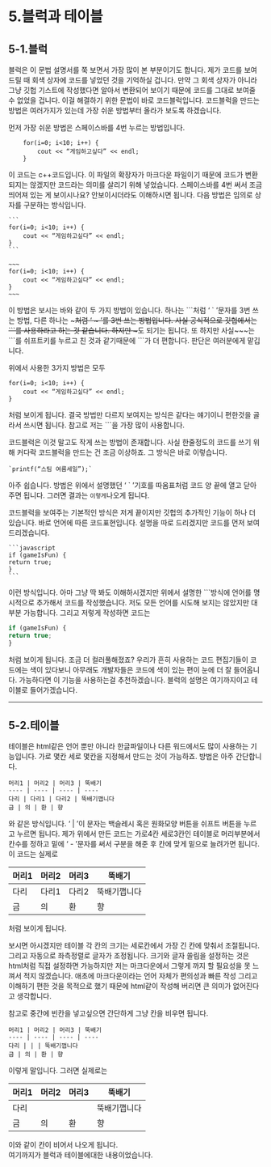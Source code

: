 5.블럭과 테이블
===========
5-1.블럭
------------------
블럭은 이 문법 설명서를 쭉 보면서 가장 많이 본 부분이기도 합니다. 제가 코드를 보여드릴 때 회색 상자에 코드를 넣었던 것을 기억하실 겁니다. 만약 그 회색 상자가 아니라 그냥 깃헙 기스트에 작성했다면 알아서 변환되어 보이기 때문에 코드를 그대로 보여줄 수 없었을 겁니다. 이걸 해결하기 위한 문법이 바로 코드블럭입니다. 코드블럭을 만드는 방법은 여러가지가 있는데 가장 쉬운 방법부터 올라가 보도록 하겠습니다.

먼저 가장 쉬운 방법은 스페이스바를 4번 누르는 방법입니다.
```
    for(i=0; i<10; i++) {
    	cout << “게임하고싶다” << endl;
    }
```
이 코드는 c++코드입니다. 이 파일의 확장자가 마크다운 파일이기 때문에 코드가 변환되지는 않겠지만 코드라는 의미를 살리기 위해 넣었습니다. 스페이스바를 4번 써서 조금 띄어져 있는 게 보이시나요? 안보이시더라도 이해하시면 됩니다. 다음 방법은 임의로 상자를 구분하는 방식입니다.
~~~
```
for(i=0; i<10; i++) {
	cout << “게임하고싶다” << endl;
}
```
~~~
```
~~~
for(i=0; i<10; i++) {
	cout << “게임하고싶다” << endl;
}
~~~
```
이 방법은 보시는 바와 같이 두 가지 방법이 있습니다. 하나는 \```처럼 ‘ \` ’문자를 3번 쓰는 방법, 다른 하나는 \~~~처럼 ‘ ~ ’를 3번 쓰는 방법입니다. 사실 공식적으로 깃헙에서는 \```를 사용하라고 하는 것 같습니다. 하지만 \~~~도 되기는 됩니다. 또 하지만 사실\~~~는 \```를 쉬프트키를 누르고 친 것과 같기때문에 \```가 더 편합니다. 판단은 여러분에게 맡깁니다.

위에서 사용한 3가지 방법은 모두
```
for(i=0; i<10; i++) {
	cout << “게임하고싶다” << endl;
}
```
처럼 보이게 됩니다. 결국 방법만 다르지 보여지는 방식은 같다는 얘기이니 편한것을 골라서 쓰시면 됩니다. 참고로 저는 \```을 가장 많이 사용합니다.

코드블럭은 이것 말고도 작게 쓰는 방법이 존재합니다. 사실 한줄정도의 코드를 쓰기 위해 커다락 코드블럭을 만드는 건 조금 이상하죠. 그 방식은 바로 이렇습니다.
```
`printf(“스팀 여름세일”);`
```
아주 쉽습니다. 방법은 위에서 설명했던 ‘ \` ’기호를 따옴표처럼 코드 양 끝에 열고 닫아주면 됩니다. 그러면 결과는 `이렇게`나오게 됩니다.

코드블럭을 보여주는 기본적인 방식은 저게 끝이지만 깃헙의 추가적인 기능이 하나 더 있습니다. 바로 언어에 따른 코드표현입니다. 설명을 따로 드리겠지만 코드를 먼저 보여드리겠습니다.
~~~
```javascript
if (gameIsFun) {
return true;
}
```
~~~
이런 방식입니다. 아마 그냥 딱 봐도 이해하시겠지만 위에서 설명한 ```방식에 언어를 명시적으로 추가해서 코드를 작성했습니다. 저도 모든 언어를 시도해 보지는 않았지만 대부분 가능합니다. 그리고 저렇게 작성하면 코드는
```javascript
if (gameIsFun) {
return true;
}
```
처럼 보이게 됩니다. 조금 더 컬러풀해졌죠? 우리가 흔히 사용하는 코드 편집기들이 코드에는 색이 있다보니 아무래도 개발자들은 코드에 색이 있는 편이 눈에 더 잘 들어옵니다. 가능하다면 이 기능을 사용하는걸 추천하겠습니다. 블럭의 설명은 여기까지이고 테이블로 들어가겠습니다.

******************************************

5-2.테이블
--------------------
테이블은 html같은 언어 뿐만 아니라 한글파일이나 다른 워드에서도 많이 사용하는 기능입니다. 가로 몇칸 세로 몇칸을 지정해서 만드는 것이 가능하죠. 방법은 아주 간단합니다. 
```
머리1 | 머리2 | 머리3 | 뚝배기
---- | ---- | ---- | ----
다리 | 다리1 | 다리2 | 뚝배기깹니다
금 | 의 | 환 | 향
```
와 같은 방식입니다. ‘ | ’이 문자는 백슬레시 혹은 원화모양 버튼을 쉬프트 버튼을 누르고 누르면 됩니다. 제가 위에서 만든 코드는 가로4칸 세로3칸인 테이블로 머리부분에서 칸수를 정하고 밑에 ‘ - ’문자를 써서 구분을 해준 후 칸에 맞게 밑으로 늘려가면 됩니다. 
이 코드는 실제로

머리1 | 머리2 | 머리3 | 뚝배기
---- | ---- | ---- | ----
다리 | 다리1 | 다리2 | 뚝배기깹니다
금 | 의 | 환 | 향

처럼 보이게 됩니다.

보시면 아시겠지만 테이블 각 칸의 크기는 세로칸에서 가장 긴 칸에 맞춰서 조절됩니다. 그리고 자동으로 좌측정렬로 글자가 조정됩니다. 크기와 글자 쏠림을 설정하는 것은 html처럼 직접 설정하면 가능하지만 저는 마크다운에서 그렇게 까지 할 필요성을 못 느껴서 적지 않겠습니다. 애초에 마크다운이라는 언어 자체가 편의성과 빠른 작성 그리고 이해하기 편한 것을 목적으로 했기 때문에 html같이 작성해 버리면 큰 의미가 없어진다고 생각합니다.  

참고로 중간에 빈칸을 넣고싶으면 간단하게 그냥 칸을 비우면 됩니다.
```
머리1 | 머리2 | 머리3 | 뚝배기
---- | ---- | ---- | ----
다리 | | | 뚝배기깹니다
금 | 의 | 환 | 향
```
이렇게 말입니다. 그러면 실제로는

머리1 | 머리2 | 머리3 | 뚝배기
---- | ---- | ---- | ----
다리 | | | 뚝배기깹니다
금 | 의 | 환 | 향

이와 같이 칸이 비어서 나오게 됩니다.  
여기까지가 블럭과 테이블에대한 내용이었습니다.